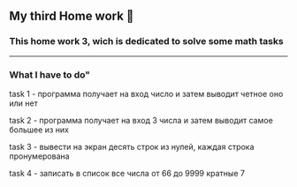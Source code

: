 ## My third Home work 🎄

### This home work 3, wich is dedicated to solve some math tasks
***


### What I have to do"

task 1 - программа получает на вход число и затем выводит четное оно или нет

task 2 - программа получает на вход 3 числа и затем выводит самое большее из них

task 3 - вывести на экран десять строк из нулей, каждая строка пронумерована

task 4 - записать в список все числа от 66 до 9999 кратные 7
